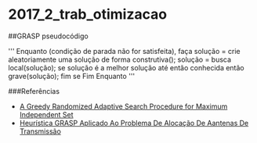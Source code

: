 # 2017_2_trab_otimizacao

##GRASP pseudocódigo

'''
Enquanto (condição de parada não for satisfeita), faça
	solução = crie aleatoriamente uma solução de forma construtiva();
	solução = busca local(solução);
	se solução é a melhor solução até então conhecida então
		grave(solução);
	fim se
Fim Enquanto
'''

###Referências

- [A Greedy Randomized Adaptive Search Procedure for Maximum Independent Set](http://mauricio.resende.info/doc/gmis.pdf)
- [Heurística GRASP Aplicado Ao Problema De Alocação De Aantenas De Transmissão](http://www.decom.ufop.br/marcone/Disciplinas/InteligenciaComputacional/GRASP-AntenasTransmissao.pdf)
